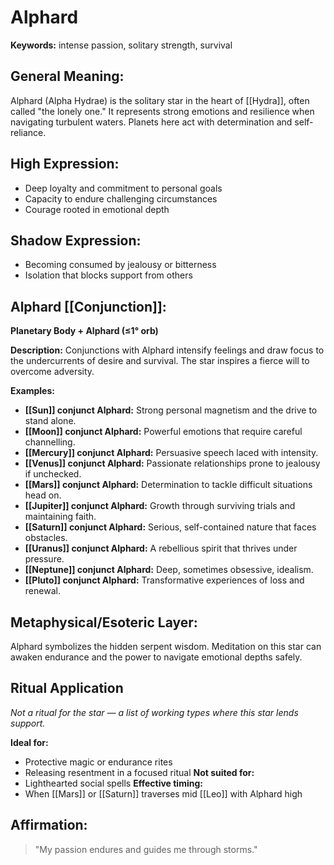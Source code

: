 # Alphard


**Keywords:** intense passion, solitary strength, survival

## General Meaning:
Alphard (Alpha Hydrae) is the solitary star in the heart of
[[Hydra]], often called "the lonely one." It represents strong
emotions and resilience when navigating turbulent waters.
Planets here act with determination and self-reliance.

## High Expression:
- Deep loyalty and commitment to personal goals
- Capacity to endure challenging circumstances
- Courage rooted in emotional depth

## Shadow Expression:
- Becoming consumed by jealousy or bitterness
- Isolation that blocks support from others

## Alphard [[Conjunction]]:

**Planetary Body + Alphard (≤1° orb)**

**Description:**
Conjunctions with Alphard intensify feelings and draw focus to
the undercurrents of desire and survival. The star inspires a
fierce will to overcome adversity.

**Examples:**
- **[[Sun]] conjunct Alphard:** Strong personal magnetism and the
  drive to stand alone.
- **[[Moon]] conjunct Alphard:** Powerful emotions that require
  careful channelling.
- **[[Mercury]] conjunct Alphard:** Persuasive speech laced with
  intensity.
- **[[Venus]] conjunct Alphard:** Passionate relationships prone to
  jealousy if unchecked.
- **[[Mars]] conjunct Alphard:** Determination to tackle difficult
  situations head on.
- **[[Jupiter]] conjunct Alphard:** Growth through surviving trials
  and maintaining faith.
- **[[Saturn]] conjunct Alphard:** Serious, self-contained nature
  that faces obstacles.
- **[[Uranus]] conjunct Alphard:** A rebellious spirit that thrives
  under pressure.
- **[[Neptune]] conjunct Alphard:** Deep, sometimes obsessive,
  idealism.
- **[[Pluto]] conjunct Alphard:** Transformative experiences of loss
  and renewal.

## Metaphysical/Esoteric Layer:
Alphard symbolizes the hidden serpent wisdom. Meditation on
this star can awaken endurance and the power to navigate
emotional depths safely.

## Ritual Application
*Not a ritual for the star — a list of working types where this star lends support.*

**Ideal for:**
- Protective magic or endurance rites
- Releasing resentment in a focused ritual
**Not suited for:**
- Lighthearted social spells
**Effective timing:**
- When [[Mars]] or [[Saturn]] traverses mid [[Leo]] with Alphard high

## Affirmation:

> "My passion endures and guides me through storms."

